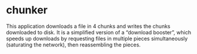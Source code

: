 # chunker
This application downloads a file in 4 chunks and writes the chunks downloaded to disk. It is a simplified version of a “download booster”, which speeds up downloads by requesting
files in multiple pieces simultaneously (saturating the network), then reassembling the pieces.